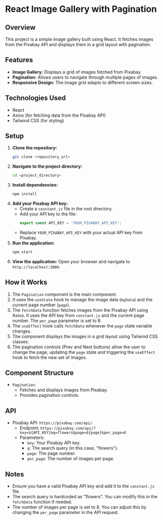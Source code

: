 # React Image Gallery with Pagination

## Overview

This project is a simple image gallery built using React.  It fetches images from the Pixabay API and displays them in a grid layout with pagination.

## Features

* **Image Gallery:** Displays a grid of images fetched from Pixabay.
* **Pagination:** Allows users to navigate through multiple pages of images.
* **Responsive Design:** The image grid adapts to different screen sizes.

## Technologies Used

* React
* Axios (for fetching data from the Pixabay API)
* Tailwind CSS (for styling)

## Setup

1.  **Clone the repository:**
    ```bash
    git clone <repository_url>
    ```
2.  **Navigate to the project directory:**
    ```bash
    cd <project_directory>
    ```
3.  **Install dependencies:**
    ```bash
    npm install
    ```
4.  **Add your Pixabay API key:**
    * Create a `constant.js` file in the root directory.
    * Add your API key to the file:
        ```javascript
        export const API_KEY = 'YOUR_PIXABAY_API_KEY';
        ```
    * Replace `YOUR_PIXABAY_API_KEY` with your actual API key from Pixabay.
5.  **Run the application:**
    ```bash
    npm start
    ```
6.  **View the application:**
    Open your browser and navigate to `http://localhost:3000`.

## How it Works

1.  The `Pagination` component is the main component.
2.  It uses the `useState` hook to manage the image data (`myData`) and the current page number (`page`).
3.  The `fetchData` function fetches images from the Pixabay API using Axios.  It uses the API key from `constant.js` and the current page number.  The `per_page` parameter is set to 8.
4.  The `useEffect` hook calls `fetchData` whenever the `page` state variable changes.
5.  The component displays the images in a grid layout using Tailwind CSS classes.
6.  The pagination controls (Prev and Next buttons) allow the user to change the page, updating the `page` state and triggering the `useEffect` hook to fetch the new set of images.

## Component Structure

* `Pagination`:
    * Fetches and displays images from Pixabay.
    * Provides pagination controls.

## API

* Pixabay API: `https://pixabay.com/api/`
    * Endpoint:  `https://pixabay.com/api/?key=${API_KEY}&q=flowers&page=${page}&per_page=8`
    * Parameters:
        * `key`:  Your Pixabay API key.
        * `q`:  The search query (in this case, "flowers").
        * `page`:  The page number.
        * `per_page`: The number of images per page.

## Notes

* Ensure you have a valid Pixabay API key and add it to the `constant.js` file.
* The search query is hardcoded as "flowers". You can modify this in the `fetchData` function if needed.
* The number of images per page is set to 8.  You can adjust this by changing the `per_page` parameter in the API request.
